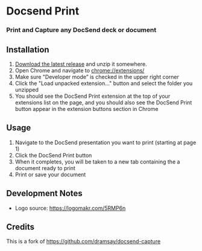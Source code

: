# Docsend Print

### Print and Capture any DocSend deck or document

## Installation

1. [Download the latest release](https://github.com/mdp/DocsendPrint/releases) and unzip it somewhere.
1. Open Chrome and navigate to [chrome://extensions/](chrome://extensions/)
1. Make sure "Developer mode” is checked in the upper right corner
1. Click the "Load unpacked extension..." button and select the folder you unzipped
1. You should see the DocSend Print extension at the top of your extensions list on the page, and you should also see the DocSend Print button appear in the extension buttons section in Chrome

## Usage

1. Navigate to the DocSend presentation you want to print (starting at page 1)
1. Click the DocSend Print button
1. When it completes, you will be taken to a new tab containing the a document ready to print
1. Print or save your document

## Development Notes

- Logo source: https://logomakr.com/5RMP6n

## Credits

This is a fork of https://github.com/dramsay/docsend-capture
